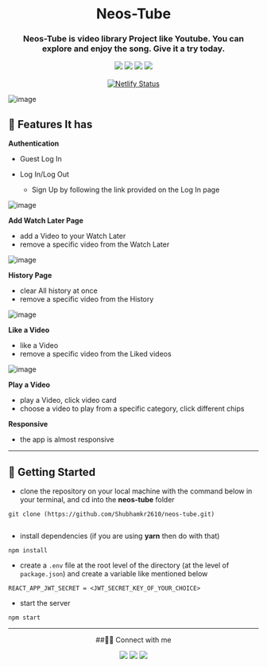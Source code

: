 <div align="center">

# Neos-Tube

  ### Neos-Tube is video library Project like Youtube. You can explore and enjoy the song.  Give it a try today.
  
  ![](https://img.shields.io/badge/HTML5-E34F26?style=for-the-badge&logo=html5&logoColor=white)
![](https://img.shields.io/badge/CSS3-1572B6?style=for-the-badge&logo=css3&logoColor=white) 
![](https://img.shields.io/badge/React-20232A?style=for-the-badge&logo=react&logoColor=61DAFB)
![](https://img.shields.io/badge/React_Router-CA4245?style=for-the-badge&logo=react-router&logoColor=white)<br><br>
[![Netlify Status](https://api.netlify.com/api/v1/badges/a1fe7d1f-75e9-4c30-bd3a-8df76d74c08c/deploy-status)](https://app.netlify.com/sites/neos-ui/deploys)
</div>

![image](https://user-images.githubusercontent.com/91511639/179965870-da23f5d5-741b-4620-8107-5d2f581b7cb8.png)




## 🚀 Features It has

**Authentication**

- Guest Log In
- Log In/Log Out

  - Sign Up by following the link provided on the Log In page


![image](https://user-images.githubusercontent.com/91511639/179966183-e65cf29f-9851-4fb8-ad15-3070eef179e0.png)




**Add Watch Later Page**

- add a Video to your Watch Later
- remove a specific video from the Watch Later


![image](https://user-images.githubusercontent.com/91511639/179966445-e7181d1f-3ff2-4bc6-bfff-8718be7a88b6.png)




**History Page**

- clear All history at once
- remove a specific video from the History


![image](https://user-images.githubusercontent.com/91511639/179966659-a8aea4f4-6e5e-4073-afe3-515413dcad1e.png)



**Like a Video**

- like a Video
- remove a specific video from the Liked videos

![image](https://user-images.githubusercontent.com/91511639/179967196-44093c83-2fb7-4c28-b186-113798b05371.png)


**Play a Video**

- play a Video, click video card
- choose a video to play from a specific category, click different chips

**Responsive**

- the app is almost responsive

---

## 🔌 Getting Started

- clone the repository on your local machine with the command below in your terminal, and cd into the **neos-tube** folder

```
git clone (https://github.com/Shubhamkr2610/neos-tube.git)


```

- install dependencies (if you are using **yarn** then do with that)

```
npm install
```

- create a `.env` file at the root level of the directory (at the level of `package.json`) and create a variable like mentioned below

```
REACT_APP_JWT_SECRET = <JWT_SECRET_KEY_OF_YOUR_CHOICE>
```

- start the server

```
npm start
```

---



<div align="center">
##👨‍💻 Connect with me

<a href="https://www.instagram.com/i_subhu/"><img src="https://img.shields.io/badge/Instagram-E4405F?style=for-the-badge&logo=instagram&logoColor=white"/></a>
<a href="https://twitter.com/shubhamkr_26"><img src="https://img.shields.io/badge/Twitter-1DA1F2?style=for-the-badge&logo=twitter&logoColor=white"/></a>
<a href="https://www.linkedin.com/in/shubham-kumar-6625b8217/"><img src="https://img.shields.io/badge/LinkedIn-0077B5?style=for-the-badge&logo=linkedin&logoColor=white"/></a>
</div>
